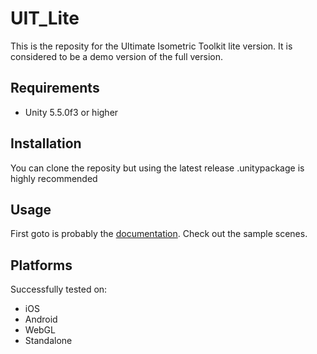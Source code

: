 # UIT_Lite
This is the reposity for the Ultimate Isometric Toolkit lite version. It is considered to be a demo version of the full version.

## Requirements
* Unity 5.5.0f3 or higher

## Installation
You can clone the reposity but using the latest release .unitypackage is highly recommended

## Usage
First goto is probably the [documentation](http://code-beans.com/UltimateIsometricToolkit/documentation/). 
Check out the sample scenes.

## Platforms
Successfully tested on:

* iOS
* Android
* WebGL
* Standalone
